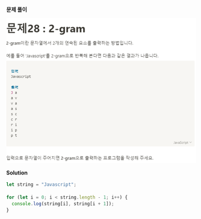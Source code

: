 **문제 풀이**

![이미지](../assets/images/result_28.PNG)

**Solution**

```javascript
let string = "Javascript";

for (let i = 0; i < string.length - 1; i++) {
  console.log(string[i], string[i + 1]);
}
```
